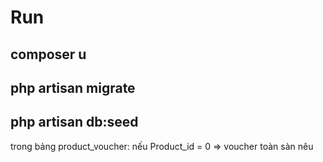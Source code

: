 # Run
## composer u
## php artisan migrate
## php artisan db:seed

trong bảng product_voucher: 
nếu Product_id = 0 => voucher toàn sàn
nêu 

